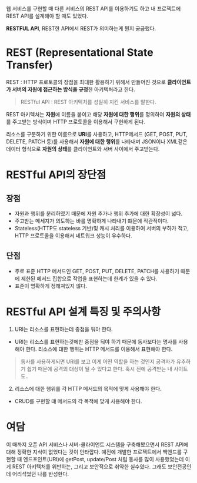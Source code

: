 웹 서비스를 구현할 때 다른 서비스의 REST API를 이용하기도 하고 내 프로젝트에 REST API를 설계해야 할 때도 있었다.

**RESTFUL API**, REST한 API에서 REST가 의미하는게 뭔지 궁금했다.

# REST (Representational State Transfer)

REST : HTTP 프로토콜의 장점을 최대한 활용하기 위해서 만들어진 것으로 **클라이언트가 서버의 자원에 접근하는 방식을 규정**한 아키텍처라고 한다.

> RESTful API : REST 아키텍처를 성실히 지킨 서비스를 말한다.

REST 아키텍처는 **자원**에 이름을 붙이고 해당 **자원에 대한 행위**를 정의하여 **자원의 상태**를 주고받는 방식이며 HTTP 프로토콜을 이용해서 구현하게 된다.

리소스를 구분하기 위한 이름으로 **URI**를 사용하고, HTTP메서드 (GET, POST, PUT, DELETE, PATCH 등)를 사용해서 **자원에 대한 행위**를 나타내며 JSON이나 XML같은 데이터 형식으로 **자원의 상태**를 클라이언트와 서버 사이에서 주고받는다.

# RESTful API의 장단점

## 장점

- 자원과 행위를 분리하였기 때문에 자원 추가나 행위 추가에 대한 확장성이 넓다.
- 주고받는 메세지가 의도하는 바를 명확하게 나타내기 떄문에 직관적이다.
- Stateless(HTTP도 stateless 기반)및 캐시 처리를 이용하여 서버의 부하가 적고, HTTP 프로토콜을 이용해서 네트워크 성능이 우수하다.

## 단점

- 주로 표준 HTTP 메서드인 GET, POST, PUT, DELETE, PATCH를 사용하기 때문에 제한된 메서드 집합으로 작업을 표현하는데 한계가 있을 수 있다.
- 표준이 명확하게 정해져있지 않다.

# RESTful API 설계 특징 및 주의사항

1. URI는 리소스를 표현하는데 중점을 둬야 한다.

- URI는 리소스를 표현하는것에만 중점을 둬야 하기 때문에 동사보다는 명사를 사용해야 한다. 리소스에 대한 행위는 HTTP 메서드를 이용해서 표현해야 한다.

> 동사를 사용하게되면 URI를 보고 이게 어떤 역할을 하는 것인지 공격자가 유추하기 쉽기 때문에 공격의 대상이 될 수 있다고 한다. 혹시 전에 공격받는 내 사이트도.. 

2. 리소스에 대한 행위를 각 HTTP 메서드의 목적에 맞게 사용해야 한다.

- CRUD를 구현할 떄 메서드의 각 목적에 맞게 사용해야 한다.

# 여담

이 때까지 오픈 API 서비스나 서버-클라이언트 시스템을 구축해봤으면서 REST API에 대해 정확한 지식이 없었다는 것이 안타깝다.
예전에 개발한 프로젝트에서 백엔드를 구현할 때 엔드포인트(URI)에 getPost, update/Post 처럼 동사를 많이 사용했었는데 이게 REST 아키텍처를 위반하는, 그리고 보안적으로 취약한 실수였다. 그래도 보안전공인데 어리석었던 나를 반성한다.
